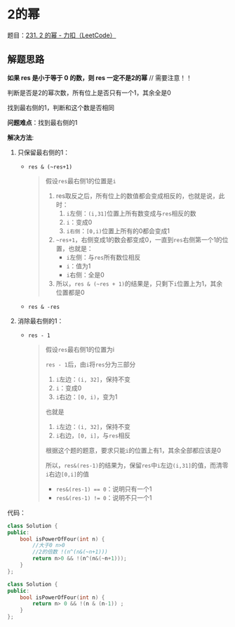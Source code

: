 # 2的幂

题目：[231. 2 的幂 - 力扣（LeetCode）](https://leetcode.cn/problems/power-of-two/)

## 解题思路

**如果 res 是小于等于 0 的数，则 res 一定不是2的幂** // 需要注意！！

判断是否是2的幂次数，所有位上是否只有一个1，其余全是0

找到最右侧的1，判断和这个数是否相同

**问题难点**：找到最右侧的1

**解决方法**:

1.   只保留最右侧的1：
     +   `res & (~res+1)`
     
         >   假设`res`最右侧1的位置是`i`
         >
         >   1.   res取反之后，所有位上的数值都会变成相反的，也就是说，此时：
         >        1.   `i`左侧：`(i,31]`位置上所有数变成与`res`相反的数
         >        2.   `i`：变成0
         >        3.   `i右侧`：`[0,i)`位置上所有的0都会变成1
         >   2.   `~res+1`，右侧变成1的数会都变成0，一直到`res`右侧第一个1的位置，也就是：
         >        +   `i`左侧：与`res`所有数位相反
         >        +   `i`：值为1
         >        +   `i`右侧：全是0
         >   3.   所以，`res & (~res + 1)`的结果是，只剩下`i`位置上为1，其余位置都是0
     
     +   `res & -res`
     
2.   消除最右侧的1：
     +   `res - 1`
     
         >   假设`res`最右侧1的位置为i
         >
         >   `res - 1`后，由`i`将`res`分为三部分
         >
         >   1.   `i`左边：`(i, 32]`，保持不变
         >   2.   `i`：变成0
         >   3.   `i`右边：`[0, i)`，变为1
         >
         >   也就是
         >
         >   1.   `i`左边：`(i, 32]`，保持不变
         >   2.   `i`右边，`[0, i]`，与`res`相反
         >
         >   根据这个题的题意，要求只能`i`的位置上有1，其余全部都应该是0
         >
         >   所以，`res&(res-1)`的结果为，保留`res`中`i`左边`(i,31]`的值，而清零`i`右边`[0,i]`的值
         >
         >   +   `res&(res-1) == 0`：说明只有一个1
         >   +   `res&(res-1) != 0`：说明不只一个1

代码：

```c++
class Solution {
public:
    bool isPowerOfFour(int n) {
        //大于0 n>0
        //2的倍数 !(n^(n&(~n+1)))
        return n>0 && !(n^(n&(~n+1)));
    }
};
```

```c++
class Solution {
public:
    bool isPowerOfFour(int n) {
        return n> 0 && !(n & (n-1)) ;
    }
};
```



